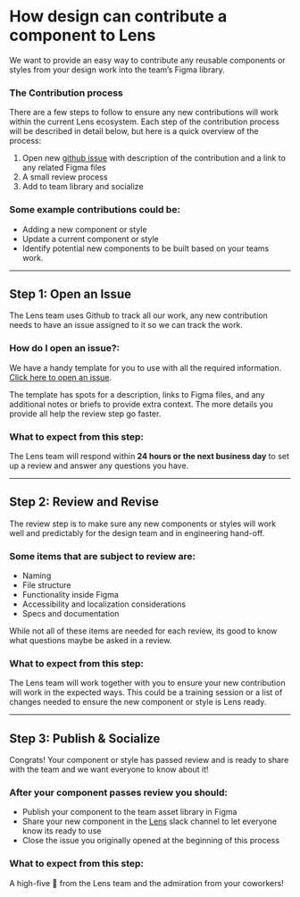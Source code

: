 # How design can contribute a component to Lens
We want to provide an easy way to contribute any reusable components or styles from your design work into the team’s Figma library.

### The Contribution process

There are a few steps to follow to ensure any new contributions will work within the current Lens ecosystem. Each step of the contribution process will be described in detail below, but here is a quick overview of the process:

1. Open new [github issue](https://github.com/looker/lens/issues/new?template=design-issue.md&labels=design,figma) with description of the contribution and a link to any related Figma files
2. A small review process
3. Add to team library and socialize

### Some example contributions could be:

- Adding a new component or style
- Update a current component or style
- Identify potential new components to be built based on your teams work.

---

## Step 1:  Open an Issue
The Lens team uses Github to track all our work, any new contribution needs to have an issue assigned to it so we can track the work.

### How do I open an issue?:
We have a handy template for you to use with all the required information. [Click here to open an issue](https://github.com/looker/lens/issues/new?template=design-issue.md&labels=design,figma).

The template has spots for a description, links to Figma files, and any additional notes or briefs to provide extra context. The more details you provide all help the review step go faster.

### What to expect from this step:
The Lens team will respond within **24 hours or the next business day** to set up a review and answer any questions you have.

---

## Step 2: Review and Revise
The review step is to make sure any new components or styles will work well and predictably for the design team and in engineering hand-off.

### Some items that are subject to review are:

- Naming
- File structure
- Functionality inside Figma
- Accessibility and localization considerations
- Specs and documentation

While not all of these items are needed for each review, its good to know what questions maybe be asked in a review.

### What to expect from this step:
The Lens team will work together with you to ensure your new contribution will work in the expected ways. This could be a training session or a list of changes needed to ensure the new component or style is Lens ready.

---

## Step 3: Publish & Socialize

Congrats! Your component or style has passed review and is ready to share with the team and we want everyone to know about it!

### After your component passes review you should:

- Publish your component to the team asset library in Figma
- Share your new component in the [Lens](https://looker.slack.com/messages/C9NHFLY0G) slack channel to let everyone know its ready to use
- Close the issue you originally opened at the beginning of this process

### What to expect from this step:
A high-five 🙌 from the Lens team and the admiration from your coworkers!


